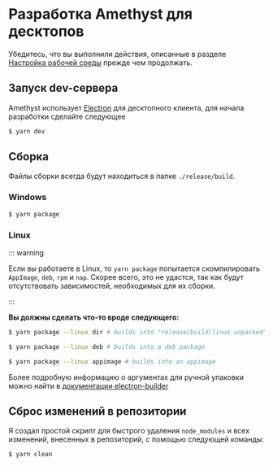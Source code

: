 # Разработка Amethyst для десктопов

Убедитесь, что вы выполнили действия, описанные в разделе [Настройка рабочей среды](./setting_up_environment.md) прежде чем продолжать.

## Запуск dev-сервера

Amethyst использует [Electron](https://www.electronjs.org/) для десктопного клиента, для начала разработки сделайте следующее

```sh
$ yarn dev
```

## Сборка

Файлы сборки всегда будут находиться в папке `./release/build`.

### Windows

```sh
$ yarn package
```

### Linux

::: warning

Если вы работаете в Linux, то `yarn package` попытается скомпилировать
`AppImage`, `deb`, `rpm` и `nap`. Скорее всего, это не удастся, так как будут отсутствовать
зависимостей, необходимых для их сборки.

:::

**Вы должны сделать что-то вроде следующего:**

```sh
$ yarn package --linux dir # builds into "release/build/linux-unpacked"
```

```sh
$ yarn package --linux deb # builds into a deb package
```

```sh
$ yarn package --linux appimage # builds into an appimage
```

Более подробную информацию о аргументах для ручной упаковки можно найти в [документации electron-builder](https://www.electron.build/configuration/linux.html)

## Сброс изменений в репозитории

Я создал простой скрипт для быстрого удаления `node_modules` и всех изменений, внесенных в репозиторий, с помощью следующей команды:

```sh
$ yarn clean
```

